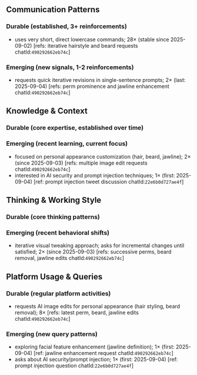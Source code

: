 ## Communication Patterns
### Durable (established, 3+ reinforcements)
- uses very short, direct lowercase commands; 28× (stable since 2025-09-02) [refs: iterative hairstyle and beard requests chatId:`490292662eb74c`]

### Emerging (new signals, 1-2 reinforcements)
- requests quick iterative revisions in single-sentence prompts; 2× (last: 2025-09-04) [refs: perm prominence and jawline enhancement chatId:`490292662eb74c`]

## Knowledge & Context
### Durable (core expertise, established over time)

### Emerging (recent learning, current focus)  
- focused on personal appearance customization (hair, beard, jawline); 2× (since 2025-09-03) [refs: multiple image edit requests chatId:`490292662eb74c`]
- interested in AI security and prompt injection techniques; 1× (first: 2025-09-04) [ref: prompt injection tweet discussion chatId:`22e6b0d727ae4f`]

## Thinking & Working Style
### Durable (core thinking patterns)

### Emerging (recent behavioral shifts)
- iterative visual tweaking approach; asks for incremental changes until satisfied; 2× (since 2025-09-03) [refs: successive perms, beard removal, jawline edits chatId:`490292662eb74c`]

## Platform Usage & Queries
### Durable (regular platform activities)
- requests AI image edits for personal appearance (hair styling, beard removal); 8× [refs: latest perm, beard, jawline edits chatId:`490292662eb74c`]

### Emerging (new query patterns)
- exploring facial feature enhancement (jawline definition); 1× (first: 2025-09-04) [ref: jawline enhancement request chatId:`490292662eb74c`]
- asks about AI security/prompt injection; 1× (first: 2025-09-04) [ref: prompt injection question chatId:`22e6b0d727ae4f`]